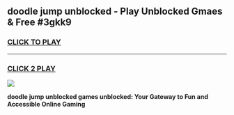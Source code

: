 
## doodle jump unblocked - Play Unblocked Gmaes & Free #3gkk9
<h3>
<a href="https://news.freeplayer.one?title=doodle_jump_unblocked&ref=03M">CLICK TO PLAY</a></h3>
<hr>

<h3>
<a href="https://news.freeplayer.one?title=doodle_jump_unblocked&ref=03M">CLICK 2 PLAY</a>
  
</h3>

<a href="https://news.freeplayer.one?title=doodle_jump_unblocked&ref=03M"><img src="https://clearcache.store/games.png"></a>


**doodle jump unblocked games unblocked: Your Gateway to Fun and Accessible Online Gaming**
